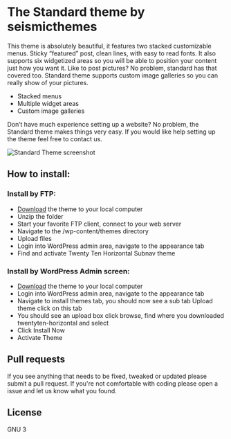 # The Standard theme by seismicthemes

This theme is absolutely beautiful, it features two stacked customizable menus.
Sticky “featured” post, clean lines, with easy to read fonts. It also supports
six widgetized areas so you will be able to position your content just how you
want it. Like to post pictures? No problem, standard has that covered too.
Standard theme supports custom image galleries so you can really show of your
pictures.

 * Stacked menus
 * Multiple widget areas
 * Custom image galleries

Don’t have much experience setting up a website? No problem, the Standard 
theme makes things very easy. If you would like help setting up the theme 
feel free to contact us.

![Standard Theme screenshot](https://github.com/seismicthemes/standard/blob/master/screenshots/standard-1-1024x632.jpg?raw=true)

## How to install:

### Install by FTP:

 * [Download](https://github.com/seismicthemes/dark-tt/archive/master.zip) the theme to your local computer
 * Unzip the folder
 * Start your favorite FTP client, connect to your web server
 * Navigate to the /wp-content/themes directory
 * Upload files
 * Login into WordPress admin area, navigate to the appearance tab
 * Find and activate Twenty Ten Horizontal Subnav theme

### Install by WordPress Admin screen:

 * [Download](https://github.com/seismicthemes/dark-tt/archive/master.zip) the theme to your local computer
 * Login into WordPress admin area, navigate to the appearance tab
 * Navigate to install themes tab, you should now see a sub tab Upload theme click on this tab
 * You should see an upload box click browse, find where you downloaded twentyten-horizontal and select
 * Click Install Now
 * Activate Theme

## Pull requests

If you see anything that needs to be fixed, tweaked or updated please submit a 
pull request. If you're not comfortable with coding please open a issue and 
let us know what you found.

## License

GNU 3
